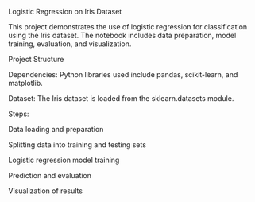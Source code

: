 Logistic Regression on Iris Dataset

This project demonstrates the use of logistic regression for classification using the Iris dataset. The notebook includes data preparation, model training, evaluation, and visualization.

Project Structure

Dependencies: Python libraries used include pandas, scikit-learn, and matplotlib.

Dataset: The Iris dataset is loaded from the sklearn.datasets module.

Steps:

Data loading and preparation

Splitting data into training and testing sets

Logistic regression model training

Prediction and evaluation

Visualization of results
